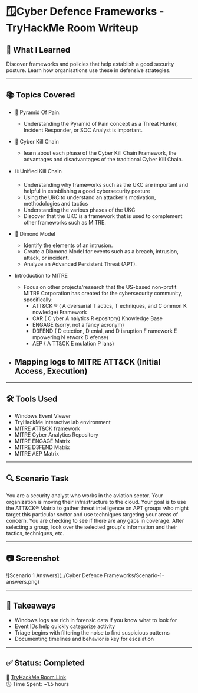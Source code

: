 # 🪟Cyber Defence Frameworks - TryHackMe Room Writeup

## 🧠 What I Learned

Discover frameworks and policies that help establish a good security posture. Learn how organisations use these in defensive strategies.

---

## 📚 Topics Covered

- 🔺 Pyramid Of Pain:
  - Understanding the Pyramid of Pain concept as a Threat Hunter, Incident Responder, or SOC Analyst is important.

- 🔗 Cyber Kill Chain
  - learn about each phase of the Cyber Kill Chain Framework, the advantages and disadvantages of the traditional Cyber Kill Chain. 
 
- ⛓️ Unified Kill Chain
  - Understanding why frameworks such as the UKC are important and helpful in establishing a good cybersecurity posture
  - Using the UKC to understand an attacker's motivation, methodologies and tactics
  - Understanding the various phases of the UKC
  - Discover that the UKC is a framework that is used to complement other frameworks such as MITRE.

- 💠 Dimond Model
  - Identify the elements of an intrusion. 
  - Create a Diamond Model for events such as a breach, intrusion, attack, or incident. 
  - Analyze an Advanced Persistent Threat (APT). 

- Introduction to MITRE
  - Focus on other projects/research that the US-based non-profit MITRE Corporation has created for the cybersecurity community, specifically:
    - ATT&CK ®  ( A dversarial  T actics,  T echniques,  and   C ommon  K nowledge) Framework
    - CAR ( C yber  A nalytics  R epository) Knowledge Base
    - ENGAGE  (sorry, not a fancy acronym)
    - D3FEND ( D etection,  D enial, and  D isruption  F ramework  E mpowering  N etwork  D efense)
    - AEP ( A TT&CK  E mulation  P lans)
    
- Mapping logs to MITRE ATT&CK (Initial Access, Execution)
  -   

---

## 🛠️ Tools Used

- Windows Event Viewer
- TryHackMe interactive lab environment
- MITRE ATT&CK framework
- MITRE Cyber Analytics Repository
- MITRE ENGAGE Matrix
- MITRE D3FEND Matrix
- MITRE AEP Matrix

---

## 🔍 Scenario Task

You are a security analyst who works in the aviation sector. Your organization is moving their infrastructure to the cloud. Your goal is to use the ATT&CK® Matrix to gather threat intelligence on APT groups who might target this particular sector and use techniques targeting your areas of concern. You are checking to see if there are any gaps in coverage. After selecting a group, look over the selected group's information and their tactics, techniques, etc. 



---

## 📷 Screenshot

![Scenario 1 Answers](../Cyber Defence Frameworks/Scenario-1-answers.png)

---

## 📌 Takeaways

- Windows logs are rich in forensic data if you know what to look for
- Event IDs help quickly categorize activity
- Triage begins with filtering the noise to find suspicious patterns
- Documenting timelines and behavior is key for escalation

---

## ✅ Status: Completed

🔗 [TryHackMe Room Link](https://tryhackme.com/room/windowseventlogs)  
🕒 Time Spent: ~1.5 hours

